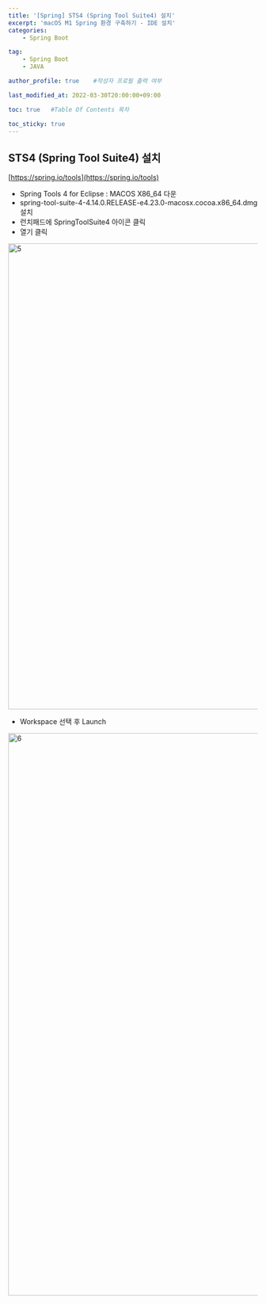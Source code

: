 ```yaml
---
title: '[Spring] STS4 (Spring Tool Suite4) 설치' 
excerpt: 'macOS M1 Spring 환경 구축하기 - IDE 설치'
categories:
    - Spring Boot

tag:
    - Spring Boot 
    - JAVA

author_profile: true    #작성자 프로필 출력 여부

last_modified_at: 2022-03-30T20:00:00+09:00

toc: true   #Table Of Contents 목차 

toc_sticky: true
---
```



## STS4 (Spring Tool Suite4) 설치

[https://spring.io/tools](https://spring.io/tools)

- Spring Tools 4 for Eclipse : MACOS X86_64 다운
- spring-tool-suite-4-4.14.0.RELEASE-e4.23.0-macosx.cocoa.x86_64.dmg 설치
- 런치패드에 SpringToolSuite4 아이콘 클릭
- 열기 클릭
   
<img width="941" alt="5" src="https://user-images.githubusercontent.com/47733530/160823784-fc71c94e-4d4a-4d27-9b7e-a072b4b2121e.png">

- Workspace 선택 후 Launch  

<img width="1136" alt="6" src="https://user-images.githubusercontent.com/47733530/160823964-6d9654e4-b70e-4757-a205-edc6a40adcd0.png">
